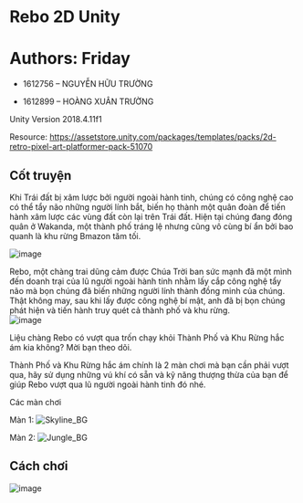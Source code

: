 # Rebo 2D Unity
# Authors: Friday 

 * 1612756 – NGUYỄN HỮU TRƯỜNG
  
  
 * 1612899 – HOÀNG XUÂN TRƯỜNG


Unity Version 2018.4.11f1

Resource: https://assetstore.unity.com/packages/templates/packs/2d-retro-pixel-art-platformer-pack-51070

## Cốt truyện
Khi Trái đất bị xâm lược bởi người ngoài hành tinh, chúng có công nghệ cao có thể tẩy não những người lính bắt, biến họ thành một quân đoàn để tiến hành xâm lược các vùng đất còn lại trên Trái đất. Hiện tại chúng đang đóng quân ở Wakanda, một thành phố tráng lệ nhưng cũng vô cùng bí ẩn bởi bao quanh là khu rừng Bmazon tăm tối.  

![image](https://user-images.githubusercontent.com/24609363/70036481-7141fc80-15e7-11ea-8607-8b0e33dc9992.png)

Rebo, một chàng trai dũng cảm được Chúa Trời ban sức mạnh đã một mình đến doanh trại của lũ người ngoài hành tinh nhằm lấy cắp công nghệ tẩy não mà bọn chúng đã biến những người lính thành đồng minh của chúng. Thật không may, sau khi lấy được công nghệ bí mật, anh đã bị bọn chúng phát hiện và tiến hành truy quét cả thành phố và khu rừng.  
![image](https://user-images.githubusercontent.com/24609363/70036037-8ff3c380-15e6-11ea-8b94-f0c53f704572.png)

Liệu chàng Rebo có vượt qua trốn chạy khỏi Thành Phố và Khu Rừng hắc ám kia không? Mời bạn theo dõi. 

Thành Phố và Khu Rừng hắc ám chính là 2 màn chơi mà bạn cần phải vượt qua, hãy sử dụng những vú khí có sẵn và kỹ năng thượng thừa của bạn để giúp Rebo vượt qua lũ người ngoài hành tinh đó nhé. 

Các màn chơi

Màn 1:
![Skyline_BG](https://user-images.githubusercontent.com/24609363/70035867-42775680-15e6-11ea-90b3-8547782cc4a5.png)

Màn 2:
![Jungle_BG](https://user-images.githubusercontent.com/24609363/70035952-69ce2380-15e6-11ea-98cf-e9e9ffbb9189.png)

## Cách chơi

![image](https://user-images.githubusercontent.com/24609363/70036271-01cc0d00-15e7-11ea-9f50-4340eb4a05fe.png)
